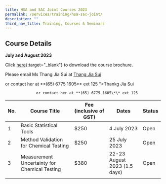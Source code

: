 ```yaml
---
title: HSA and SAC Joint Courses 2023
permalink: /services/training/hsa-sac-joint/
description: ""
third_nav_title: Training, Courses & Seminars
---
```

## Course Details
**July and August 2023**


Click [here](/files/Registration%20forms/2023_hsa-sac_joint_courses.pdf){:target="\_blank"} to download the course brochure.


 Please email Ms Thang Jia Sui at 
<a href="mailto:HSA\_CML@hsa.gov.sg">Thang Jia Sui</a>
				 
				 
 or contact her at **(65) 6775 1605\*\* ext 125
"&gt;Thankg Jia Sui

				 
				 
				  or contact her at **(65) 6775 1605\*\* ext 125


<table>
<thead>
  <tr>
    <th>No.</th>
    <th>Course Title</th>
    <th>Fee (inclusive of GST)</th>
    <th>Dates</th>
    <th>Status</th>
  </tr>
</thead>
<tbody>
  <tr>
    <td>1</td>
    <td>Basic Statistical Tools</td>
    <td>$250</td>
    <td>4 July 2023</td>
    <td>Open</td>
  </tr>
  <tr>
    <td>2</td>
    <td>Method Validation for Chemical Testing</td>
    <td>$250</td>
    <td>25 July 2023</td>
    <td>Open</td>
  </tr>
  <tr>
    <td>3</td>
    <td>Measurement Uncertainty for Chemical Testing</td>
    <td>$380</td>
    <td>22-23 August 2023 (1.5 days)</td>
    <td>Open</td>
  </tr>
  <tr>
    <td></td>
    <td></td>
    <td></td>
    <td></td>
    <td></td>
  </tr>
</tbody>
</table>